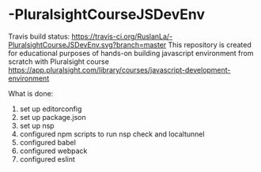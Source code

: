 # -PluralsightCourseJSDevEnv
Travis build status: https://travis-ci.org/RuslanLa/-PluralsightCourseJSDevEnv.svg?branch=master
This repository is created for educational purposes of hands-on building javascript environment from scratch with Pluralsight course https://app.pluralsight.com/library/courses/javascript-development-environment

What is done:
1) set up editorconfig
2) set up package.json
3) set up nsp
4) configured npm scripts to run nsp check and localtunnel
5) configured babel
6) configured webpack
7) configured eslint
